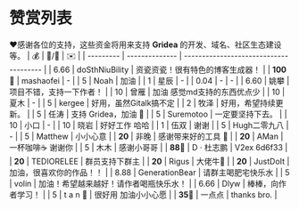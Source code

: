 # 赞赏列表

❤️感谢各位的支持，这些资金将用来支持 **Gridea** 的开发、域名、社区生态建设等。
| 💰        | 👦/🧒          | ✉️                                     |
| --------- | -------------- | -------------------------------------- |
| 6.66      | doSthNiuBility | 资瓷资瓷！很有特色的博客生成器！       |
| **100**🥇 | mashaofei      | -                                      |
| 5         | Noah           | 加油                                   |
| 1         | 星辰           | -                                      |
| 0.04      | -              | -                                      |
| 6.60      | 姚攀           | 项目不错，支持一下作者！               |
| 10        | 曾雁           | 加油 感觉md支持的东西优点少            |
| 10        | 夏木           | -                                      |
| 5         | kergee         | 好用，虽然Gitalk搞不定                 |
| 2         | 牧泽           | 好用，希望持续更新。                   |
| 5         | 任涛           | 支持 Gridea，加油 💪                   |
| 5         | Suremotoo      | 一定要坚持下去。                       |
| 10        | 小口           | -                                      |
| 10        | 晓岩           | 好好工作 哈哈                          |
| 1         | 伍双           | 谢谢                                   |
| 5         | Hugh二零九八   | -                                      |
| 5         | Matthew        | 小小心意                               |
| **20**  | 非晚           | 感谢带来好的工具 🌹                    |
| **20**  | AMan           | 一杯咖啡☕️ 谢谢你                      |
| 5         | 木木           | 感谢小哥哥                             |
| **88**🥈  | D · 杜志鹏     | V2ex 6d6f33                            |
| **20**  | TEDIORELEE     | 群员支持下群主                         |
| **20**  | Rigus          | 大佬牛🍻                               |
| **20**  | JustDoIt       | 加油，很喜欢你的作品！！               |
| 8.88      | GenerationBear | 请群主喝肥宅快乐水                     |
| 5         | volin          | 加油！希望越来越好！请作者喝瓶快乐水！ |
| 6.66      | Dlyw           | 棒棒，向作者学习！                     |
| 5         | t a n 🌟       | 很好用 加油小小心愿                    |
| **35**🥉         | 一点点       | thanks bro.                    |

